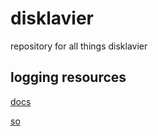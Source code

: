 # disklavier
repository for all things disklavier

## logging resources
[docs](https://docs.python.org/3/howto/logging.html#logging-basic-tutorial)

[so](https://stackoverflow.com/questions/384076/how-can-i-color-python-logging-output)
